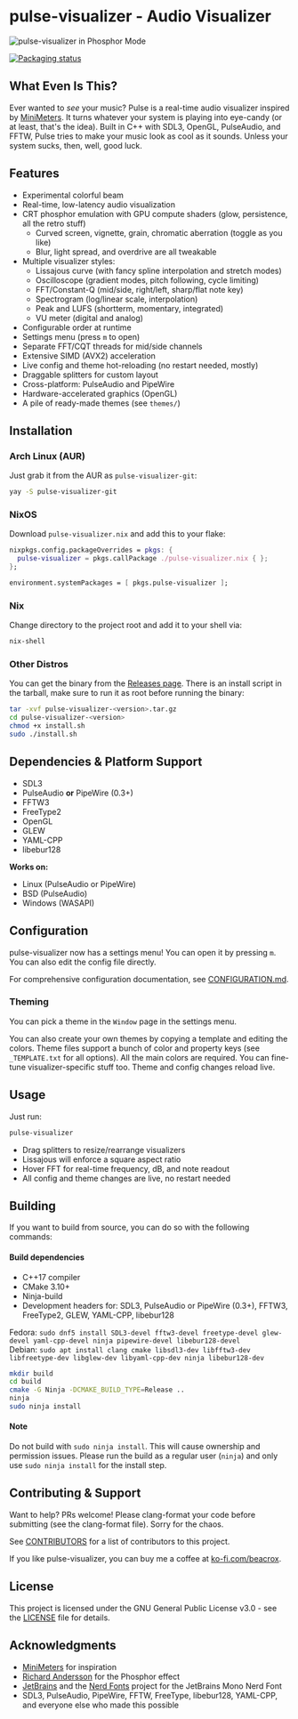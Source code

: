 # pulse-visualizer - Audio Visualizer

![pulse-visualizer in Phosphor Mode](media/viz.gif)

[![Packaging status](https://repology.org/badge/vertical-allrepos/pulse-visualizer.svg)](https://repology.org/project/pulse-visualizer/versions)

## What Even Is This?

Ever wanted to *see* your music? Pulse is a real-time audio visualizer inspired by [MiniMeters](https://minimeters.app/). It turns whatever your system is playing into eye-candy (or at least, that's the idea). Built in C++ with SDL3, OpenGL, PulseAudio, and FFTW, Pulse tries to make your music look as cool as it sounds. Unless your system sucks, then, well, good luck.

## Features

- Experimental colorful beam
- Real-time, low-latency audio visualization
- CRT phosphor emulation with GPU compute shaders (glow, persistence, all the retro stuff)
  - Curved screen, vignette, grain, chromatic aberration (toggle as you like)
  - Blur, light spread, and overdrive are all tweakable
- Multiple visualizer styles:
  - Lissajous curve (with fancy spline interpolation and stretch modes)
  - Oscilloscope (gradient modes, pitch following, cycle limiting)
  - FFT/Constant-Q (mid/side, right/left, sharp/flat note key)
  - Spectrogram (log/linear scale, interpolation)
  - Peak and LUFS (shortterm, momentary, integrated)
  - VU meter (digital and analog)
- Configurable order at runtime
- Settings menu (press `m` to open)
- Separate FFT/CQT threads for mid/side channels
- Extensive SIMD (AVX2) acceleration
- Live config and theme hot-reloading (no restart needed, mostly)
- Draggable splitters for custom layout
- Cross-platform: PulseAudio and PipeWire
- Hardware-accelerated graphics (OpenGL)
- A pile of ready-made themes (see `themes/`)

## Installation

### Arch Linux (AUR)
Just grab it from the AUR as `pulse-visualizer-git`:
```bash
yay -S pulse-visualizer-git
```
### NixOS
Download `pulse-visualizer.nix` and add this to your flake:
```nix
nixpkgs.config.packageOverrides = pkgs: {
  pulse-visualizer = pkgs.callPackage ./pulse-visualizer.nix { };
};

environment.systemPackages = [ pkgs.pulse-visualizer ];
```

### Nix
Change directory to the project root and add it to your shell via:
```bash
nix-shell
```
### Other Distros
You can get the binary from the [Releases page](https://github.com/Beacroxx/pulse-visualizer/releases/latest). There is an install script in the tarball, make sure to run it as root before running the binary:
```bash
tar -xvf pulse-visualizer-<version>.tar.gz
cd pulse-visualizer-<version>
chmod +x install.sh
sudo ./install.sh
```

## Dependencies & Platform Support

- SDL3
- PulseAudio **or** PipeWire (0.3+)
- FFTW3
- FreeType2
- OpenGL
- GLEW
- YAML-CPP
- libebur128

**Works on:**
- Linux (PulseAudio or PipeWire)
- BSD (PulseAudio)
- Windows (WASAPI)

## Configuration

pulse-visualizer now has a settings menu! You can open it by pressing `m`. You can also edit the config file directly.

For comprehensive configuration documentation, see [CONFIGURATION.md](CONFIGURATION.md).

### Theming

You can pick a theme in the `Window` page in the settings menu.

You can also create your own themes by copying a template and editing the colors. Theme files support a bunch of color and property keys (see `_TEMPLATE.txt` for all options). All the main colors are required. You can fine-tune visualizer-specific stuff too. Theme and config changes reload live.
 
## Usage

Just run:

```bash
pulse-visualizer
```

- Drag splitters to resize/rearrange visualizers
- Lissajous will enforce a square aspect ratio
- Hover FFT for real-time frequency, dB, and note readout
- All config and theme changes are live, no restart needed

## Building

If you want to build from source, you can do so with the following commands:

#### Build dependencies

- C++17 compiler
- CMake 3.10+
- Ninja-build
- Development headers for: SDL3, PulseAudio or PipeWire (0.3+), FFTW3, FreeType2, GLEW, YAML-CPP, libebur128

Fedora:
```sudo dnf5 install SDL3-devel fftw3-devel freetype-devel glew-devel yaml-cpp-devel ninja pipewire-devel libebur128-devel```  
Debian:
```sudo apt install clang cmake libsdl3-dev libfftw3-dev libfreetype-dev libglew-dev libyaml-cpp-dev ninja libebur128-dev```  

```bash
mkdir build
cd build
cmake -G Ninja -DCMAKE_BUILD_TYPE=Release ..
ninja
sudo ninja install
```

#### Note
 Do not build with `sudo ninja install`. This will cause ownership and permission issues. Please run the build as a regular user (`ninja`) and only use `sudo ninja install` for the install step.

## Contributing & Support

Want to help? PRs welcome! Please clang-format your code before submitting (see the clang-format file). Sorry for the chaos.

See [CONTRIBUTORS](CONTRIBUTORS) for a list of contributors to this project.

If you like pulse-visualizer, you can buy me a coffee at [ko-fi.com/beacrox](https://ko-fi.com/beacrox).

## License

This project is licensed under the GNU General Public License v3.0 - see the [LICENSE](LICENSE) file for details.

## Acknowledgments

- [MiniMeters](https://minimeters.app/) for inspiration
- [Richard Andersson](https://richardandersson.net/?p=350) for the Phosphor effect
- [JetBrains](https://www.jetbrains.com/) and the [Nerd Fonts](https://www.nerdfonts.com/) project for the JetBrains Mono Nerd Font
- SDL3, PulseAudio, PipeWire, FFTW, FreeType, libebur128, YAML-CPP, and everyone else who made this possible
